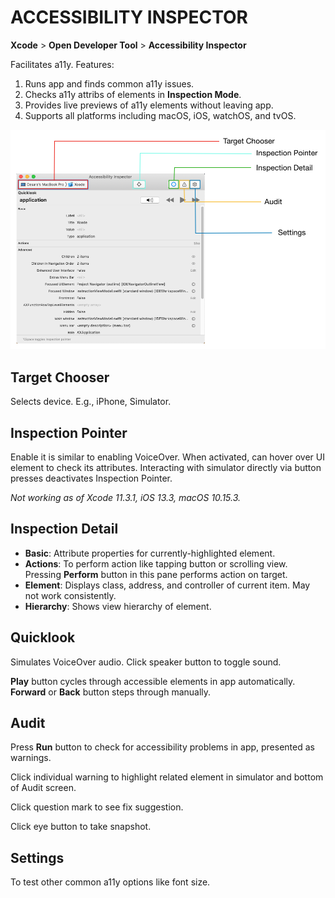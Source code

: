 # ACCESSIBILITY INSPECTOR

**Xcode** > **Open Developer Tool** > **Accessibility Inspector**

Facilitates a11y. Features:

1. Runs app and finds common a11y issues.
2. Checks a11y attribs of elements in **Inspection Mode**.
3. Provides live previews of a11y elements without leaving app.
4. Supports all platforms including macOS, iOS, watchOS, and tvOS.

![a11y inspector](../../assets/a11y_inspector.png)

## Target Chooser

Selects device. E.g., iPhone, Simulator.

## Inspection Pointer

Enable it is similar to enabling VoiceOver. When activated, can hover over UI element to check its attributes. Interacting with simulator directly via button presses deactivates Inspection Pointer.

_Not working as of Xcode 11.3.1, iOS 13.3, macOS 10.15.3._

## Inspection Detail

* **Basic**: Attribute properties for currently-highlighted element.
* **Actions**: To perform action like tapping button or scrolling view. Pressing **Perform** button in this pane performs action on target.
* **Element**: Displays class, address, and controller of current item. May not work consistently.
* **Hierarchy**: Shows view hierarchy of element.

## Quicklook

Simulates VoiceOver audio. Click speaker button to toggle sound.

**Play** button cycles through accessible elements in app automatically. **Forward** or **Back** button steps through manually.

## Audit

Press **Run** button to check for accessibility problems in app, presented as warnings.

Click individual warning to highlight related element in simulator and bottom of Audit screen.

Click question mark to see fix suggestion.

Click eye button to take snapshot.

## Settings

To test other common a11y options like font size.
